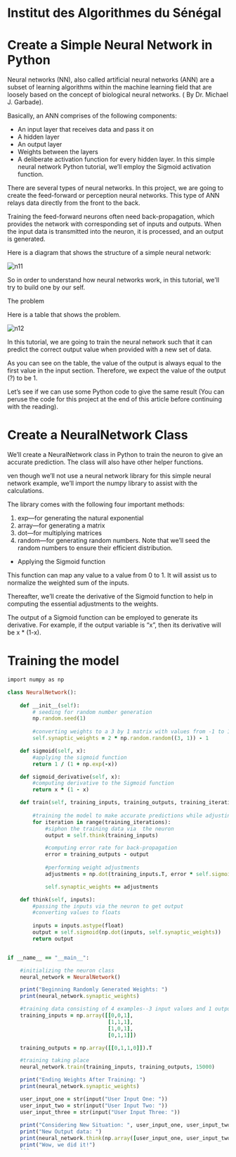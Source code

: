 

# Institut des Algorithmes du Sénégal

# Create a Simple Neural Network in Python

Neural networks (NN), also called artificial neural networks (ANN) are a subset of learning algorithms within the machine learning field that are loosely based on the concept of biological neural networks. ( By Dr. Michael J. Garbade).

Basically, an ANN comprises of the following components:

- An input layer that receives data and pass it on
-  A hidden layer
-  An output layer
-  Weights between the layers
-  A deliberate activation function for every hidden layer. In this simple neural network Python tutorial, we’ll employ the Sigmoid activation function.



There are several types of neural networks. In this project, we are going to create the feed-forward or perception neural networks. This type of ANN relays data directly from the front to the back.

Training the feed-forward neurons often need back-propagation, which provides the network with corresponding set of inputs and outputs. When the input data is transmitted into the neuron, it is processed, and an output is generated.

Here is a diagram that shows the structure of a simple neural network:


![n11](https://user-images.githubusercontent.com/41585144/117682635-8dba6f00-b1b3-11eb-9c1d-4baaf7f40086.png)

So in order to understand how neural networks work, in this tutorial, we'll try to build one by our self.


The problem

Here is a table that shows the problem.

![n12](https://user-images.githubusercontent.com/41585144/117683004-ec7fe880-b1b3-11eb-892c-f8946e5b8993.PNG)

In this tutorial, we are going to train the neural network such that it can predict the correct output value when provided with a new set of data.

As you can see on the table, the value of the output is always equal to the first value in the input section. Therefore, we expect the value of the output (?) to be 1.

Let’s see if we can use some Python code to give the same result (You can peruse the code for this project at the end of this article before continuing with the reading).


# Create a NeuralNetwork Class

We’ll create a NeuralNetwork class in Python to train the neuron to give an accurate prediction. The class will also have other helper functions.


ven though we’ll not use a neural network library for this simple neural network example, we’ll import the numpy library to assist with the calculations.

The library comes with the following four important methods:

1. exp—for generating the natural exponential
2. array—for generating a matrix
3. dot—for multiplying matrices
4. random—for generating random numbers. Note that we’ll seed the random numbers to ensure their efficient distribution.


- Applying the Sigmoid function

This function can map any value to a value from 0 to 1. It will assist us to normalize the weighted sum of the inputs.

Thereafter, we’ll create the derivative of the Sigmoid function to help in computing the essential adjustments to the weights.

The output of a Sigmoid function can be employed to generate its derivative. For example, if the output variable is “x”, then its derivative will be x * (1-x).


#  Training the model

```ruby
import numpy as np

class NeuralNetwork():
    
    def __init__(self):
        # seeding for random number generation
        np.random.seed(1)
        
        #converting weights to a 3 by 1 matrix with values from -1 to 1 and mean of 0
        self.synaptic_weights = 2 * np.random.random((3, 1)) - 1

    def sigmoid(self, x):
        #applying the sigmoid function
        return 1 / (1 + np.exp(-x))

    def sigmoid_derivative(self, x):
        #computing derivative to the Sigmoid function
        return x * (1 - x)

    def train(self, training_inputs, training_outputs, training_iterations):
        
        #training the model to make accurate predictions while adjusting weights continually
        for iteration in range(training_iterations):
            #siphon the training data via  the neuron
            output = self.think(training_inputs)

            #computing error rate for back-propagation
            error = training_outputs - output
            
            #performing weight adjustments
            adjustments = np.dot(training_inputs.T, error * self.sigmoid_derivative(output))

            self.synaptic_weights += adjustments

    def think(self, inputs):
        #passing the inputs via the neuron to get output   
        #converting values to floats
        
        inputs = inputs.astype(float)
        output = self.sigmoid(np.dot(inputs, self.synaptic_weights))
        return output


if __name__ == "__main__":

    #initializing the neuron class
    neural_network = NeuralNetwork()

    print("Beginning Randomly Generated Weights: ")
    print(neural_network.synaptic_weights)

    #training data consisting of 4 examples--3 input values and 1 output
    training_inputs = np.array([[0,0,1],
                                [1,1,1],
                                [1,0,1],
                                [0,1,1]])

    training_outputs = np.array([[0,1,1,0]]).T

    #training taking place
    neural_network.train(training_inputs, training_outputs, 15000)

    print("Ending Weights After Training: ")
    print(neural_network.synaptic_weights)

    user_input_one = str(input("User Input One: "))
    user_input_two = str(input("User Input Two: "))
    user_input_three = str(input("User Input Three: "))
    
    print("Considering New Situation: ", user_input_one, user_input_two, user_input_three)
    print("New Output data: ")
    print(neural_network.think(np.array([user_input_one, user_input_two, user_input_three])))
    print("Wow, we did it!")
    ```
